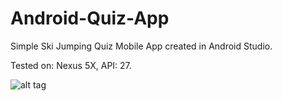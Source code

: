 # Android-Quiz-App
Simple Ski Jumping Quiz Mobile App created in Android Studio.

Tested on: Nexus 5X, API: 27.

![alt tag](http://cmsweb.pl/wp-content/uploads/2018/04/quiz-app.png "Ski Jumping Quiz App")

